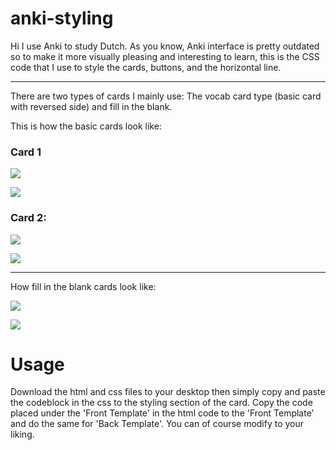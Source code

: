 # anki-styling

Hi I use Anki to study Dutch. As you know, Anki interface is pretty outdated so to make it more visually pleasing and interesting to learn, this is the CSS code that I use to style the cards, buttons, and the horizontal line. 

---

There are two types of cards I mainly use: The vocab card type (basic card with reversed side) and fill in the blank.

This is how the basic cards look like: 

### Card 1
![](https://raw.githubusercontent.com/thynguyenxo/anki-styling/main/card1-frontside.png)

![](https://user-images.githubusercontent.com/73088746/116336178-f9044a00-a78c-11eb-9225-56ea564a3347.png)

### Card 2:
![](https://raw.githubusercontent.com/thynguyenxo/anki-styling/main/card2-fronside.png)

![](https://raw.githubusercontent.com/thynguyenxo/anki-styling/main/card2-backside.png)

---

How fill in the blank cards look like:

![](https://raw.githubusercontent.com/thynguyenxo/anki-styling/main/fillintheblank-frontside.png)

![](https://raw.githubusercontent.com/thynguyenxo/anki-styling/main/fillintheblank-backside.png)

# Usage
Download the html and css files to your desktop then simply copy and paste the codeblock in the css to the styling section of the card. Copy the code placed under the 'Front Template' in the html code to the 'Front Template' and do the same for 'Back Template'. You can of course modify to your liking. 

